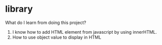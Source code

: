# library
What do I learn from doing this project?
1. I know how to add HTML element from javascript by using innerHTML.
2. How to use object value to display in HTML